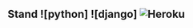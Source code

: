 ## Stand ![python] ![django] ![Heroku]

[Heroku]: https://img.shields.io/badge/heroku-deployed-brightgreen?style=flat-square